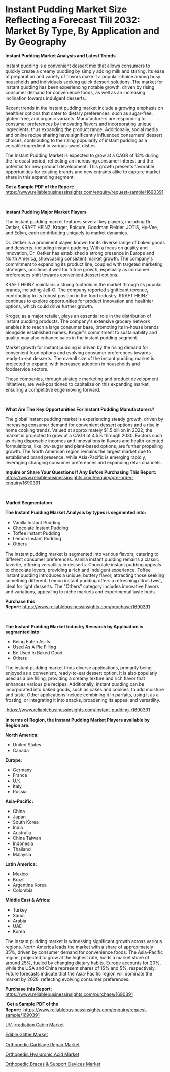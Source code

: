 <p><h1>Instant Pudding Market Size Reflecting a Forecast Till 2032: Market By Type, By Application and By Geography</h1></p><p><strong>Instant Pudding Market Analysis and Latest Trends</strong></p>
<p><p>Instant pudding is a convenient dessert mix that allows consumers to quickly create a creamy pudding by simply adding milk and stirring. Its ease of preparation and variety of flavors make it a popular choice among busy households and individuals seeking quick dessert solutions. The market for instant pudding has been experiencing notable growth, driven by rising consumer demand for convenience foods, as well as an increasing inclination towards indulgent desserts.</p><p>Recent trends in the instant pudding market include a growing emphasis on healthier options that cater to dietary preferences, such as sugar-free, gluten-free, and organic variants. Manufacturers are responding to consumer preferences by innovating flavors and incorporating unique ingredients, thus expanding the product range. Additionally, social media and online recipe sharing have significantly influenced consumers’ dessert choices, contributing to the rising popularity of instant pudding as a versatile ingredient in various sweet dishes.</p><p>The Instant Pudding Market is expected to grow at a CAGR of 13% during the forecast period, reflecting an increasing consumer interest and the potential for new product development. This growth presents favorable opportunities for existing brands and new entrants alike to capture market share in this expanding segment.</p></p>
<p><strong>Get a Sample PDF of the Report:&nbsp;</strong> <a href="https://www.reliablebusinessinsights.com/enquiry/request-sample/1690391?utm_campaign=904&utm_medium=2&utm_source=Github&utm_content=ia&utm_term=06012025&utm_id=instant-pudding">https://www.reliablebusinessinsights.com/enquiry/request-sample/1690391</a></p>
<p>&nbsp;</p>
<p><strong>Instant Pudding Major Market Players</strong></p>
<p><p>The instant pudding market features several key players, including Dr. Oetker, KRAFT HEINZ, Kroger, Epicure, Goodman Fielder, JOTIS, Hy-Vee, and Edlyn, each contributing uniquely to market dynamics. </p><p>Dr. Oetker is a prominent player, known for its diverse range of baked goods and desserts, including instant pudding. With a focus on quality and innovation, Dr. Oetker has established a strong presence in Europe and North America, showcasing consistent market growth. The company's commitment to expanding its product line, coupled with targeted marketing strategies, positions it well for future growth, especially as consumer preferences shift towards convenient dessert options.</p><p>KRAFT HEINZ maintains a strong foothold in the market through its popular brands, including Jell-O. The company reported significant revenue, contributing to its robust position in the food industry. KRAFT HEINZ continues to explore opportunities for product innovation and healthier options, which could drive further growth.</p><p>Kroger, as a major retailer, plays an essential role in the distribution of instant pudding products. The company's extensive grocery network enables it to reach a large consumer base, promoting its in-house brands alongside established names. Kroger's commitment to sustainability and quality may also enhance sales in the instant pudding segment.</p><p>Market growth for instant pudding is driven by the rising demand for convenient food options and evolving consumer preferences towards ready-to-eat desserts. The overall size of the instant pudding market is projected to expand, with increased adoption in households and foodservice sectors.</p><p>These companies, through strategic marketing and product development initiatives, are well-positioned to capitalize on this expanding market, ensuring a competitive edge moving forward.</p></p>
<p>&nbsp;</p>
<p><strong>What Are The Key Opportunities For Instant Pudding Manufacturers?</strong></p>
<p><p>The global instant pudding market is experiencing steady growth, driven by increasing consumer demand for convenient dessert options and a rise in home cooking trends. Valued at approximately $1.5 billion in 2022, the market is projected to grow at a CAGR of 4.5% through 2030. Factors such as rising disposable incomes and innovations in flavors and health-oriented formulations, like low-sugar and plant-based options, are further propelling growth. The North American region remains the largest market due to established brand presence, while Asia-Pacific is emerging rapidly, leveraging changing consumer preferences and expanding retail channels.</p></p>
<p><strong>Inquire or Share Your Questions If Any Before Purchasing This Report:</strong> <a href="https://www.reliablebusinessinsights.com/enquiry/pre-order-enquiry/1690391?utm_campaign=904&utm_medium=2&utm_source=Github&utm_content=ia&utm_term=06012025&utm_id=instant-pudding">https://www.reliablebusinessinsights.com/enquiry/pre-order-enquiry/1690391</a></p>
<p>&nbsp;</p>
<p><strong>Market Segmentation</strong></p>
<p><strong>The Instant Pudding Market Analysis by types is segmented into:</strong></p>
<p><ul><li>Vanilla Instant Pudding</li><li>Chocolate Instant Pudding</li><li>Toffee Instant Pudding</li><li>Lemon Instant Pudding</li><li>Others</li></ul></p>
<p><p>The instant pudding market is segmented into various flavors, catering to different consumer preferences. Vanilla instant pudding remains a classic favorite, offering versatility in desserts. Chocolate instant pudding appeals to chocolate lovers, providing a rich and indulgent experience. Toffee instant pudding introduces a unique, buttery flavor, attracting those seeking something different. Lemon instant pudding offers a refreshing citrus twist, ideal for light desserts. The "Others" category includes innovative flavors and variations, appealing to niche markets and experimental taste buds.</p></p>
<p><strong>Purchase this Report:&nbsp;</strong><a href="https://www.reliablebusinessinsights.com/purchase/1690391?utm_campaign=904&utm_medium=2&utm_source=Github&utm_content=ia&utm_term=06012025&utm_id=instant-pudding">https://www.reliablebusinessinsights.com/purchase/1690391</a></p>
<p>&nbsp;</p>
<p><strong>The Instant Pudding Market Industry Research by Application is segmented into:</strong></p>
<p><ul><li>Being Eaten As-Is</li><li>Used As A Pie Filling</li><li>Be Used In Baked Good</li><li>Others</li></ul></p>
<p><p>The instant pudding market finds diverse applications, primarily being enjoyed as a convenient, ready-to-eat dessert option. It is also popularly used as a pie filling, providing a creamy texture and rich flavor that enhances various pie recipes. Additionally, instant pudding can be incorporated into baked goods, such as cakes and cookies, to add moisture and taste. Other applications include combining it in parfaits, using it as a frosting, or integrating it into snacks, broadening its appeal and versatility.</p></p>
<p><a href="https://www.reliablebusinessinsights.com/instant-pudding-r1690391?utm_campaign=904&utm_medium=2&utm_source=Github&utm_content=ia&utm_term=06012025&utm_id=instant-pudding">&nbsp;https://www.reliablebusinessinsights.com/instant-pudding-r1690391</a></p>
<p><strong>In terms of Region, the Instant Pudding Market Players available by Region are:</strong></p>
<p>
    <p> <strong> North America: </strong>
        <ul>
            <li>United States</li>
            <li>Canada</li>
        </ul>
        </p> 
    <p> <strong> Europe: </strong>
        <ul>
            <li>Germany</li>
            <li>France</li>
            <li>U.K.</li>
            <li>Italy</li>
            <li>Russia</li>
        </ul>
        </p> 
    <p> <strong> Asia-Pacific: </strong>
        <ul>
            <li>China</li>
            <li>Japan</li>
            <li>South Korea</li>
            <li>India</li>
            <li>Australia</li>
            <li>China Taiwan</li>
            <li>Indonesia</li>
            <li>Thailand</li>
            <li>Malaysia</li>
        </ul>
        </p> 
    <p> <strong> Latin America: </strong>
        <ul>
            <li>Mexico</li>
            <li>Brazil</li>
            <li>Argentina Korea</li>
            <li>Colombia</li>
        </ul>
        </p> 
    <p> <strong> Middle East & Africa: </strong>
        <ul>
            <li>Turkey</li>
            <li>Saudi</li>
            <li>Arabia</li>
            <li>UAE</li>
            <li>Korea</li>
        </ul>
    </p>
    </p>
<p><p>The instant pudding market is witnessing significant growth across various regions. North America leads the market with a share of approximately 35%, driven by consumer demand for convenience foods. The Asia-Pacific region, projected to grow at the highest rate, holds a market share of around 25%, fueled by changing dietary habits. Europe accounts for 20%, while the USA and China represent shares of 15% and 5%, respectively. Future forecasts indicate that the Asia-Pacific region will dominate the market by 2028, reflecting evolving consumer preferences.</p></p>
<p><strong>Purchase this Report: </strong><a href="https://www.reliablebusinessinsights.com/purchase/1690391?utm_campaign=904&utm_medium=2&utm_source=Github&utm_content=ia&utm_term=06012025&utm_id=instant-pudding">https://www.reliablebusinessinsights.com/purchase/1690391</a></p>
<p>&nbsp;<strong>Get a Sample PDF of the Report:&nbsp;&nbsp;</strong><a href="https://www.reliablebusinessinsights.com/enquiry/request-sample/1690391?utm_campaign=904&utm_medium=2&utm_source=Github&utm_content=ia&utm_term=06012025&utm_id=instant-pudding">https://www.reliablebusinessinsights.com/enquiry/request-sample/1690391</a></p>
<p><strong></strong></p>
<p><p><a href="https://github.com/rodinayygacklezi/Market-Research-Report-List-1/blob/main/uv-irradiation-cabin-market.md?utm_campaign=904&utm_medium=2&utm_source=Github&utm_content=ia&utm_term=06012025&utm_id=instant-pudding">UV-irradiation Cabin Market</a></p><p><a href="https://github.com/hammelximalschid/Market-Research-Report-List-1/blob/main/edible-glitter-market.md?utm_campaign=904&utm_medium=2&utm_source=Github&utm_content=ia&utm_term=06012025&utm_id=instant-pudding">Edible Glitter Market</a></p><p><a href="https://www.linkedin.com/pulse/overview-orthopedic-cartilage-repair-markets-expected-compoundannual-ckb2c?utm_campaign=904&utm_medium=2&utm_source=Github&utm_content=ia&utm_term=06012025&utm_id=instant-pudding">Orthopedic Cartilage Repair Market</a></p><p><a href="https://www.linkedin.com/pulse/orthopedic-hyaluronic-acid-market-trends-revenue-forecast-14-mznac?utm_campaign=904&utm_medium=2&utm_source=Github&utm_content=ia&utm_term=06012025&utm_id=instant-pudding">Orthopedic Hyaluronic Acid Market</a></p><p><a href="https://www.linkedin.com/pulse/growth-opportunities-orthopedic-braces-support-devices-market-ncbee?utm_campaign=904&utm_medium=2&utm_source=Github&utm_content=ia&utm_term=06012025&utm_id=instant-pudding">Orthopedic Braces & Support Devices Market</a></p></p>